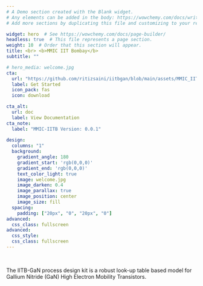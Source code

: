 ```yaml
---
# A Demo section created with the Blank widget.
# Any elements can be added in the body: https://wowchemy.com/docs/writing-markdown-latex/
# Add more sections by duplicating this file and customizing to your requirements.

widget: hero  # See https://wowchemy.com/docs/page-builder/
headless: true  # This file represents a page section.
weight: 10  # Order that this section will appear.
title: <br> <b>MMIC IIT Bombay</b>
subtitle: ""

# hero_media: welcome.jpg   
cta:
  url: "https://github.com/ritizsaini/iitbgan/blob/main/assets/MMIC_IITB.zip?raw=true"
  label: Get Started
  icon_pack: fas
  icon: download

cta_alt:
  url: doc
  label: View Documentation
cta_note:
  label: "MMIC-IITB Version: 0.0.1"
    
design:
  columns: "1"
  background:
    gradient_angle: 180
    gradient_start: 'rgb(0,0,0)'
    gradient_end: 'rgb(0,0,0)'
    text_color_light: true
    image: welcome.jpg
    image_darken: 0.4
    image_parallax: true
    image_position: center
    image_size: fill
  spacing:
    padding: ["20px", "0", "20px", "0"]
advanced:
  css_class: fullscreen
advanced:
  css_style:
  css_class: fullscreen
---
```

<br>


 
 The IITB-GaN process design kit is a robust look-up table based model for Gallium Nitride (GaN) High Electron Mobility Transistors.
 <br>

 <br>

 
